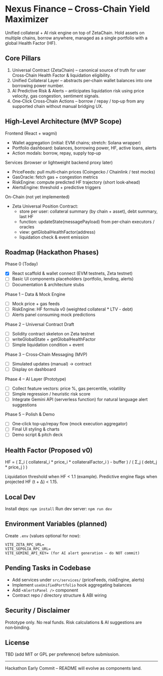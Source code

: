 # Nexus Finance – Cross-Chain Yield Maximizer

Unified collateral + AI risk engine on top of ZetaChain. Hold assets on multiple chains, borrow anywhere, managed as a single portfolio with a global Health Factor (HF).

## Core Pillars
1. Universal Contract (ZetaChain) – canonical source of truth for user Cross‑Chain Health Factor & liquidation eligibility.
2. Unified Collateral Layer – abstracts per‑chain wallet balances into one borrowing power number.
3. AI Predictive Risk & Alerts – anticipates liquidation risk using price velocity, gas congestion, sentiment signals.
4. One‑Click Cross‑Chain Actions – borrow / repay / top‑up from any supported chain without manual bridging UX.

## High‑Level Architecture (MVP Scope)
Frontend (React + wagmi)
- Wallet aggregation (initial: EVM chains; stretch: Solana wrapper)
- Portfolio dashboard: balances, borrowing power, HF, active loans, alerts
- Action modals: borrow, repay, supply top‑up

Services (browser or lightweight backend proxy later)
- PriceFeeds: pull multi‑chain prices (Coingecko / Chainlink / test mocks)
- GasOracle: fetch gas + congestion metrics
- RiskEngine: compute predicted HF trajectory (short look‑ahead)
- AlertsEngine: threshold + predictive triggers

On-Chain (not yet implemented)
- Zeta Universal Position Contract:
	- store per user: collateral summary (by chain + asset), debt summary, last HF
	- function: updateState(messagePayload) from per‑chain executors / oracles
	- view: getGlobalHealthFactor(address)
	- liquidation check & event emission

## Roadmap (Hackathon Phases)
Phase 0 (Today)
- [x] React scaffold & wallet connect (EVM testnets, Zeta testnet)
- [ ] Basic UI components placeholders (portfolio, lending, alerts)
- [ ] Documentation & architecture stubs

Phase 1 – Data & Mock Engine
- [ ] Mock price + gas feeds
- [ ] RiskEngine: HF formula v0 (weighted collateral * LTV - debt)
- [ ] Alerts panel consuming mock predictions

Phase 2 – Universal Contract Draft
- [ ] Solidity contract skeleton on Zeta testnet
- [ ] writeGlobalState + getGlobalHealthFactor
- [ ] Simple liquidation condition + event

Phase 3 – Cross‑Chain Messaging (MVP)
- [ ] Simulated updates (manual) -> contract
- [ ] Display on dashboard

Phase 4 – AI Layer (Prototype)
- [ ] Collect feature vectors: price %, gas percentile, volatility
- [ ] Simple regression / heuristic risk score
- [ ] Integrate Gemini API (serverless function) for natural language alert suggestions

Phase 5 – Polish & Demo
- [ ] One‑click top‑up/repay flow (mock execution aggregator)
- [ ] Final UI styling & charts
- [ ] Demo script & pitch deck

## Health Factor (Proposed v0)
HF = ( Σ_i ( collateral_i * price_i * collateralFactor_i ) - buffer ) / ( Σ_j ( debt_j * price_j ) )

Liquidation threshold when HF < 1.1 (example). Predictive engine flags when projected HF (t + Δ) < 1.15.

## Local Dev
Install deps: `npm install`
Run dev server: `npm run dev`

## Environment Variables (planned)
Create `.env` (values optional for now):
```
VITE_ZETA_RPC_URL=
VITE_SEPOLIA_RPC_URL=
VITE_GEMINI_API_KEY= (for AI alert generation – do NOT commit)
```

## Pending Tasks in Codebase
- Add services under `src/services/` (priceFeeds, riskEngine, alerts)
- Implement `useUnifiedPortfolio` hook aggregating balances
- Add `<AlertsPanel />` component
- Contract repo / directory structure & ABI wiring

## Security / Disclaimer
Prototype only. No real funds. Risk calculations & AI suggestions are non‑binding.

## License
TBD (add MIT or GPL per preference) before submission.

---
Hackathon Early Commit – README will evolve as components land.
